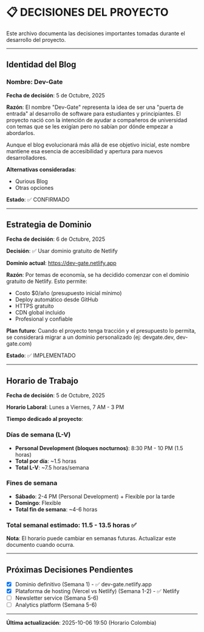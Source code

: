 # 📋 DECISIONES DEL PROYECTO

Este archivo documenta las decisiones importantes tomadas durante el desarrollo del proyecto.

---

## Identidad del Blog

### Nombre: Dev-Gate

**Fecha de decisión**: 5 de Octubre, 2025

**Razón**:
El nombre "Dev-Gate" representa la idea de ser una "puerta de entrada" al desarrollo de software para estudiantes y principiantes. El proyecto nació con la intención de ayudar a compañeros de universidad con temas que se les exigían pero no sabían por dónde empezar a abordarlos.

Aunque el blog evolucionará más allá de ese objetivo inicial, este nombre mantiene esa esencia de accesibilidad y apertura para nuevos desarrolladores.

**Alternativas consideradas**:

- Qurious Blog
- Otras opciones

**Estado**: ✅ CONFIRMADO

---

## Estrategia de Dominio

**Fecha de decisión**: 6 de Octubre, 2025

**Decisión**: ✅ Usar dominio gratuito de Netlify

**Dominio actual**: https://dev-gate.netlify.app

**Razón**:
Por temas de economía, se ha decidido comenzar con el dominio gratuito de Netlify. Esto permite:
- Costo $0/año (presupuesto inicial mínimo)
- Deploy automático desde GitHub
- HTTPS gratuito
- CDN global incluido
- Profesional y confiable

**Plan futuro**: Cuando el proyecto tenga tracción y el presupuesto lo permita, se considerará migrar a un dominio personalizado (ej: devgate.dev, dev-gate.com)

**Estado**: ✅ IMPLEMENTADO

---

## Horario de Trabajo

**Fecha de decisión**: 5 de Octubre, 2025

**Horario Laboral**: Lunes a Viernes, 7 AM - 3 PM

**Tiempo dedicado al proyecto**:

### Días de semana (L-V)

- **Personal Development (bloques nocturnos)**: 8:30 PM - 10 PM (1.5 horas)
- **Total por día**: ~1.5 horas
- **Total L-V**: ~7.5 horas/semana

### Fines de semana

- **Sábado**: 2-4 PM (Personal Development) + Flexible por la tarde
- **Domingo**: Flexible
- **Total fin de semana**: ~4-6 horas

### Total semanal estimado: 11.5 - 13.5 horas ✅

**Nota**: El horario puede cambiar en semanas futuras. Actualizar este documento cuando ocurra.

---

## Próximas Decisiones Pendientes

- [x] Dominio definitivo (Semana 1) - ✅ dev-gate.netlify.app
- [x] Plataforma de hosting (Vercel vs Netlify) (Semana 1-2) - ✅ Netlify
- [ ] Newsletter service (Semana 5-6)
- [ ] Analytics platform (Semana 5-6)

---

**Última actualización**: 2025-10-06 19:50 (Horario Colombia)
